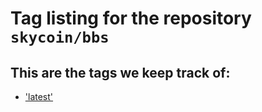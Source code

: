 
# Tag listing for the repository `skycoin/bbs`

## This are the tags we keep track of:

-	['latest'](./remote/latest.md)

